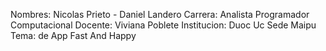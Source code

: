 Nombres: Nicolas Prieto - Daniel Landero
Carrera: Analista Programador Computacional
Docente: Viviana Poblete
Institucion: Duoc Uc Sede Maipu
Tema: de App Fast And Happy
